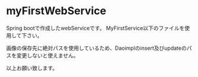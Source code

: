 # myFirstWebService
Spring bootで作成したwebServiceです。
MyFirstService以下のファイルを使用して下さい。

画像の保存先に絶対パスを使用しているため、Daoimplのinsert及びupdateのパスを変更しないと使えません。

以上お願い致します。
